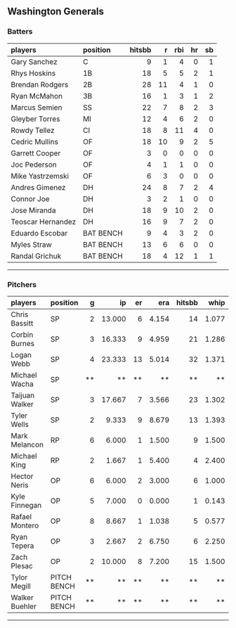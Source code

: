 ## Washington Generals

### Batters

 
|players           |position  | hitsbb|  r| rbi| hr| sb| 
|:-----------------|:---------|------:|--:|---:|--:|--:| 
|Gary Sanchez      |C         |      9|  1|   4|  0|  1| 
|Rhys Hoskins      |1B        |     18|  5|   5|  2|  1| 
|Brendan Rodgers   |2B        |     28| 11|   4|  1|  0| 
|Ryan McMahon      |3B        |     16|  1|   3|  1|  2| 
|Marcus Semien     |SS        |     22|  7|   8|  2|  3| 
|Gleyber Torres    |MI        |     12|  4|   6|  2|  0| 
|Rowdy Tellez      |CI        |     18|  8|  11|  4|  0| 
|Cedric Mullins    |OF        |     18| 10|   9|  2|  5| 
|Garrett Cooper    |OF        |      3|  0|   0|  0|  0| 
|Joc Pederson      |OF        |      4|  1|   1|  0|  0| 
|Mike Yastrzemski  |OF        |      6|  3|   0|  0|  0| 
|Andres Gimenez    |DH        |     24|  8|   7|  2|  4| 
|Connor Joe        |DH        |      3|  2|   1|  0|  0| 
|Jose Miranda      |DH        |     18|  9|  10|  2|  0| 
|Teoscar Hernandez |DH        |     16|  9|   7|  2|  0| 
|Eduardo Escobar   |BAT BENCH |      9|  4|   3|  2|  0| 
|Myles Straw       |BAT BENCH |     13|  6|   6|  0|  0| 
|Randal Grichuk    |BAT BENCH |     18|  4|  12|  1|  1| 


* * *

### Pitchers

 
|players        |position    |  g|     ip| er|   era| hitsbb|  whip| so|  w| sv| 
|:--------------|:-----------|--:|------:|--:|-----:|------:|-----:|--:|--:|--:| 
|Chris Bassitt  |SP          |  2| 13.000|  6| 4.154|     14| 1.077| 13|  0|  0| 
|Corbin Burnes  |SP          |  3| 16.333|  9| 4.959|     21| 1.286| 22|  1|  0| 
|Logan Webb     |SP          |  4| 23.333| 13| 5.014|     32| 1.371| 14|  1|  0| 
|Michael Wacha  |SP          | **|     **| **|    **|     **|    **| **| **| **| 
|Taijuan Walker |SP          |  3| 17.667|  7| 3.566|     23| 1.302| 12|  2|  0| 
|Tyler Wells    |SP          |  2|  9.333|  9| 8.679|     13| 1.393|  9|  0|  0| 
|Mark Melancon  |RP          |  6|  6.000|  1| 1.500|      9| 1.500|  5|  0|  2| 
|Michael King   |RP          |  2|  1.667|  1| 5.400|      4| 2.400|  2|  0|  0| 
|Hector Neris   |OP          |  6|  6.000|  2| 3.000|      6| 1.000|  8|  2|  1| 
|Kyle Finnegan  |OP          |  5|  7.000|  0| 0.000|      1| 0.143|  2|  0|  3| 
|Rafael Montero |OP          |  8|  8.667|  1| 1.038|      5| 0.577|  5|  1|  1| 
|Ryan Tepera    |OP          |  3|  2.667|  2| 6.750|      6| 2.250|  3|  0|  0| 
|Zach Plesac    |OP          |  2| 10.000|  8| 7.200|     15| 1.500| 11|  0|  0| 
|Tylor Megill   |PITCH BENCH | **|     **| **|    **|     **|    **| **| **| **| 
|Walker Buehler |PITCH BENCH | **|     **| **|    **|     **|    **| **| **| **| 


* * *


